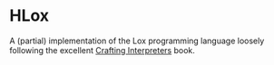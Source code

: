 # HLox
A (partial) implementation of the Lox programming language loosely following the excellent [Crafting Interpreters](https://craftinginterpreters.com/) book.
